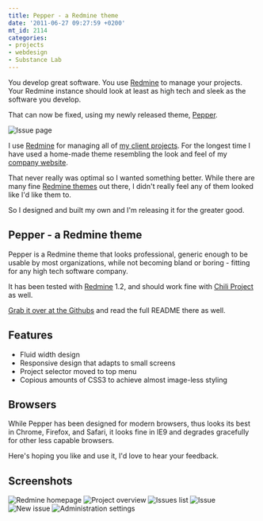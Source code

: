 ```yaml
---
title: Pepper - a Redmine theme
date: '2011-06-27 09:27:59 +0200'
mt_id: 2114
categories:
- projects
- webdesign
- Substance Lab
---
```

You develop great software. You use [Redmine](http://www.redmine.org) to manage your projects. Your Redmine instance should look at least as high tech and sleek as the software you develop.

That can now be fixed, using my newly released theme, [Pepper](https://github.com/koppen/redmine-pepper-theme).

![Issue page](/files/journal/pepper/pepper-issue.png)



<!--more-->

I use [Redmine](http://www.redmine.org) for managing all of [my client projects](http://substancelab.com/work). For the longest time I have used a home-made theme resembling the look and feel of my <a href="http://substancelab.com" title="Freelance Ruby on Rails development agency">company website</a>.

That never really was optimal so I wanted something better. While there are many fine [Redmine themes](http://www.redmine.org/projects/redmine/wiki/Theme_List) out there, I didn't really feel any of them looked like I'd like them to.

So I designed and built my own and I'm releasing it for the greater good.


## Pepper - a Redmine theme

Pepper is a Redmine theme that looks professional, generic enough to be usable by most organizations, while not becoming bland or boring - fitting for any high tech software company.

It has been tested with [Redmine](http://redmine.org) 1.2, and should work fine with [Chili Project](http://chiliproject.org) as well.

[Grab it over at the Githubs](https://github.com/koppen/redmine-pepper-theme) and read the full README there as well.


## Features

* Fluid width design
* Responsive design that adapts to small screens
* Project selector moved to top menu
* Copious amounts of CSS3 to achieve almost image-less styling


## Browsers

While Pepper has been designed for modern browsers, thus looks its best in Chrome, Firefox, and Safari, it looks fine in IE9 and degrades gracefully for other less capable browsers.


Here's hoping you like and use it, I'd love to hear your feedback.


## Screenshots

![Redmine homepage](/files/journal/pepper/pepper-homepage.png)
![Project overview](/files/journal/pepper/pepper-project_overview.png)
![Issues list](/files/journal/pepper/pepper-issue_list.png)
![Issue](/files/journal/pepper/pepper-issue.png)
![New issue](/files/journal/pepper/pepper-new_issue.png)
![Administration settings](/files/journal/pepper/pepper-settings.png)




